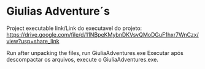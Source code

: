 # Giulias Adventure´s

Project executable link/Link do executavel do projeto:
https://drive.google.com/file/d/11NBpeKMybnDKVsvQMoDGuF1hxr7WnCzx/view?usp=share_link

Run after unpacking the files, run GiuliaAdventures.exe
Executar após descompactar os arquivos,  execute o GiuliaAdventures.exe.
